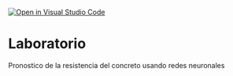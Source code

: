 [![Open in Visual Studio Code](https://classroom.github.com/assets/open-in-vscode-718a45dd9cf7e7f842a935f5ebbe5719a5e09af4491e668f4dbf3b35d5cca122.svg)](https://classroom.github.com/online_ide?assignment_repo_id=13125105&assignment_repo_type=AssignmentRepo)
# Laboratorio
Pronostico de la resistencia del concreto usando redes neuronales

